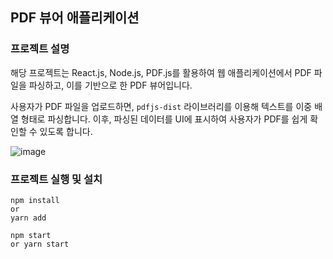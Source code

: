 ## PDF 뷰어 애플리케이션

### 프로젝트 설명

해당 프로젝트는 React.js, Node.js, PDF.js를 활용하여 웹 애플리케이션에서 PDF 파일을 파싱하고, 이를 기반으로 한 PDF 뷰어입니다.

사용자가 PDF 파일을 업로드하면, `pdfjs-dist` 라이브러리를 이용해 텍스트를 이중 배열 형태로 파싱합니다. 이후, 파싱된 데이터를 UI에 표시하여 사용자가 PDF를 쉽게 확인할 수 있도록 합니다.

![image](https://github.com/user-attachments/assets/3aff8d56-97e5-42f2-8589-9490666f1d03)

### 프로젝트 실행 및 설치

```
npm install
or
yarn add
```

```
npm start
or yarn start
```
